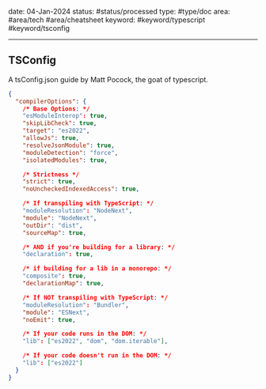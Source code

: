 
date: 04-Jan-2024
status: #status/processed 
type: #type/doc
area: #area/tech #area/cheatsheet
keyword: #keyword/typescript #keyword/tsconfig

---

## TSConfig

A tsConfig.json guide by Matt Pocock, the goat of typescript.

```json title="tsConfig.json"
{
  "compilerOptions": {
    /* Base Options: */
    "esModuleInterop": true,
    "skipLibCheck": true,
    "target": "es2022",
    "allowJs": true,
    "resolveJsonModule": true,
    "moduleDetection": "force",
    "isolatedModules": true,

    /* Strictness */
    "strict": true,
    "noUncheckedIndexedAccess": true,

    /* If transpiling with TypeScript: */
    "moduleResolution": "NodeNext",
    "module": "NodeNext",
    "outDir": "dist",
    "sourceMap": true,

    /* AND if you're building for a library: */
    "declaration": true,

    /* if building for a lib in a monorepo: */
    "composite": true,
    "declarationMap": true,

    /* If NOT transpiling with TypeScript: */
    "moduleResolution": "Bundler",
    "module": "ESNext",
    "noEmit": true,

    /* If your code runs in the DOM: */
    "lib": ["es2022", "dom", "dom.iterable"],

    /* If your code doesn't run in the DOM: */
    "lib": ["es2022"]
  }
}
```


